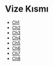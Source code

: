 # Vize Kısmı

<!--Index-->

- [Ch1](./Ders%20%C4%B0%C3%A7eri%C4%9Fi/Vize%20K%C4%B1sm%C4%B1/Ch1.pdf)
- [Ch2](./Ders%20%C4%B0%C3%A7eri%C4%9Fi/Vize%20K%C4%B1sm%C4%B1/Ch2.pdf)
- [Ch3](./Ders%20%C4%B0%C3%A7eri%C4%9Fi/Vize%20K%C4%B1sm%C4%B1/Ch3.pdf)
- [Ch4](./Ders%20%C4%B0%C3%A7eri%C4%9Fi/Vize%20K%C4%B1sm%C4%B1/Ch4.pdf)
- [Ch5](./Ders%20%C4%B0%C3%A7eri%C4%9Fi/Vize%20K%C4%B1sm%C4%B1/Ch5.pdf)
- [Ch6](./Ders%20%C4%B0%C3%A7eri%C4%9Fi/Vize%20K%C4%B1sm%C4%B1/Ch6.pdf)
- [Ch7](./Ders%20%C4%B0%C3%A7eri%C4%9Fi/Vize%20K%C4%B1sm%C4%B1/Ch7.pdf)
- [Ch8](./Ders%20%C4%B0%C3%A7eri%C4%9Fi/Vize%20K%C4%B1sm%C4%B1/Ch8.pdf)

<!--Index-->
